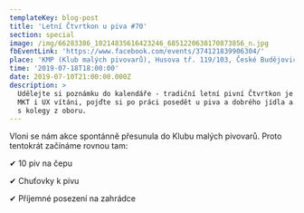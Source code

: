 ```yaml
---
templateKey: blog-post
title: 'Letní Čtvrtkon u piva #70'
section: special
image: /img/66283386_10214835616423246_6851220638170873856_n.jpg
fbEventLink: 'https://www.facebook.com/events/374121839906304/'
place: 'KMP (Klub malých pivovarů), Husova tř. 119/103, České Budějovice'
time: '2019-07-18T18:00:00'
date: 2019-07-10T21:00:00.000Z
description: >
  Udělejte si poznámku do kalendáře - tradiční letní pivní Čtvrtkon je tu! DEV,
  MKT i UX vítáni, pojďte si po práci posedět u piva a dobrého jídla a popovídat
  s kolegy z oboru.
---
```

Vloni se nám akce spontánně přesunula do Klubu malých pivovarů. Proto tentokrát začínáme rovnou tam: 

✔ 10 piv na čepu

✔ Chuťovky k pivu

✔ Příjemné posezení na zahrádce
